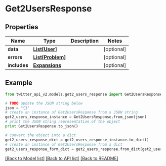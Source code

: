 # Get2UsersResponse


## Properties
Name | Type | Description | Notes
------------ | ------------- | ------------- | -------------
**data** | [**List[User]**](User.md) |  | [optional] 
**errors** | [**List[Problem]**](Problem.md) |  | [optional] 
**includes** | [**Expansions**](Expansions.md) |  | [optional] 

## Example

```python
from twitter_api_v2.models.get2_users_response import Get2UsersResponse

# TODO update the JSON string below
json = "{}"
# create an instance of Get2UsersResponse from a JSON string
get2_users_response_instance = Get2UsersResponse.from_json(json)
# print the JSON string representation of the object
print Get2UsersResponse.to_json()

# convert the object into a dict
get2_users_response_dict = get2_users_response_instance.to_dict()
# create an instance of Get2UsersResponse from a dict
get2_users_response_form_dict = get2_users_response.from_dict(get2_users_response_dict)
```
[[Back to Model list]](../README.md#documentation-for-models) [[Back to API list]](../README.md#documentation-for-api-endpoints) [[Back to README]](../README.md)


